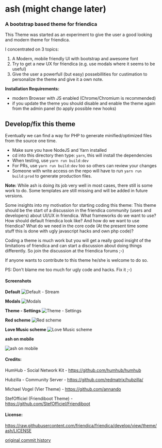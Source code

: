 # ash (might change later)

### A bootstrap based theme for friendica

This Theme was started as an experiment to give the user a good looking and modern theme for friendica.

I concentrated on 3 topics:

1. A Modern, mobile friendly UI with bootstrap and awesome font
2. Try to get a new UX for friendica (e.g. use modals where it seems to be useful)
3. Give the user a powerfull (but easy) possebillities for custimation to personalize the theme and give it a own note.

**Installation Requirements:**

-   modern Browser with JS enabled (Chrome/Chromium is recommended)
-   if you update the theme you should disable and enable the theme again from the admin panel (to apply possible new hooks)

## Develop/fix this theme

Eventually we can find a way for PHP to generate minified/optimized files from the source one time.

-   Make sure you have NodeJS and Yarn installed
-   cd into this directory then type: `yarn`, this will install the dependencies
-   When testing, use `yarn run build:dev`
-   For PRs, use `yarn run build:dev` too so others can review your changes
-   Someone with write access on the repo will have to run `yarn run build:prod` to generate production files.

**Note:**
While ash is doing its job very well in most cases, there still is some work to do. Some templates are still missing and will be added in future versions.

Some insights into my motivation for starting coding this theme:
This theme should be the start of a discussion in the friendica community (users and developers) about UI/UX in friendica.
What frameworks do we want to use? How should default friendica look like? And how do we want to use friendica? What do we need in the core code (At the present time some stuff this is done with ugly javascript hacks and own php code)?

Coding a theme is much work but you will get a really good insight of the limitations of friendica and can start a discussion about doing things differently.
So join the discussion at the friendica forums ;-)

If anyone wants to contribute to this theme he/she is welcome to do so.

PS:
Don't blame me too much for ugly code and hacks. Fix it ;-)

#### Screenshots

**Default**
![Default - Stream](https://git.friendi.ca/friendica/friendica/raw/branch/stable/view/theme/ash/img/screenshots/screenshot.png)

**Modals**
![Modals](https://git.friendi.ca/friendica/friendica/raw/branch/stable/view/theme/ash/img/screenshots/screenshot-jot-modal.png)

**Theme - Settings**
![Theme - Settings](https://git.friendi.ca/friendica/friendica/raw/branch/stable/view/theme/ash/img/screenshots/screenshot-settings.png)

**Red scheme**
![Red scheme](https://git.friendi.ca/friendica/friendica/raw/branch/stable/view/theme/ash/img/screenshots/screenshot-scheme-red.png)

**Love Music scheme**
![Love Music scheme](https://git.friendi.ca/friendica/friendica/raw/branch/stable/view/theme/ash/img/screenshots/screenshot-scheme-love-music.png)

**ash on mobile**

![ash on mobile](https://git.friendi.ca/friendica/friendica/raw/branch/stable/view/theme/ash/img/screenshots/screenshot-mobile.png)

#### Credits:

HumHub - Social Network Kit - <https://github.com/humhub/humhub>

Hubzilla - Community Server - <https://github.com/redmatrix/hubzilla/>

Michael Vogel (Vier Theme) - <https://github.com/annando>

StefOfficiel (Friendiboot Theme) - <https://github.com/StefOfficiel/Friendiboot>

#### License:

<https://raw.githubusercontent.com/friendica/friendica/develop/view/theme/ash/LICENSE>

[original commit history](https://github.com/rabuzarus/ash/commits/master)
